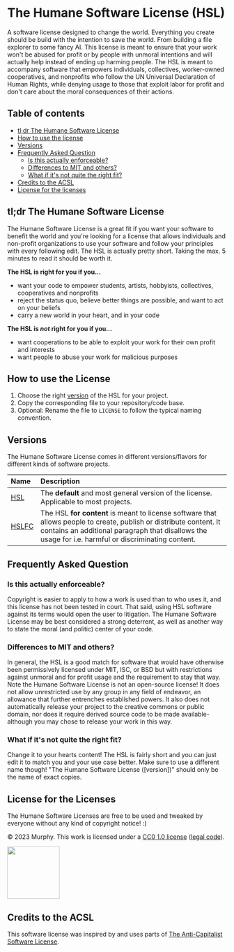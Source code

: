 # The Humane Software License (HSL)

A software license designed to change the world. Everything you create should be build with the intention to save the world. From building a file explorer to some fancy AI. This license is meant to ensure that your work won't be abused for profit or by people with unmoral intentions and will actually help instead of ending up harming people. The HSL is meant to accompany software that empowers individuals, collectives, worker-owned cooperatives, and nonprofits who follow the UN Universal Declaration of Human Rights, while denying usage to those that exploit labor for profit and don't care about the moral consequences of their actions.

## Table of contents

- [tl;dr The Humane Software License](#tldr-the-humane-software-license)
- [How to use the license](#how-to-use-the-license)
- [Versions](#versions)
- [Frequently Asked Question](#frequently-asked-question)
  - [Is this actually enforceable?](#is-this-actually-enforceable)
  - [Differences to MIT and others?](#differences-to-mit-and-others)
  - [What if it's not quite the right fit?](#what-if-its-not-quite-the-right-fit)
- [Credits to the ACSL](#credits-to-the-acsl)
- [License for the licenses](#license-for-the-licenses)

## tl;dr The Humane Software License

The Humane Software License is a great fit if you want your software to benefit the world and you're looking for a license that allows individuals and non-profit organizations to use your software and follow your principles with every following edit. The HSL is actually pretty short. Taking the max. 5 minutes to read it should be worth it.

**The HSL is right for you if you...**

- want your code to empower students, artists, hobbyists, collectives, cooperatives and nonprofits
- reject the status quo, believe better things are possible, and want to act on your beliefs
- carry a new world in your heart, and in your code

**The HSL is _not_ right for you if you...**

- want cooperations to be able to exploit your work for their own profit and interests
- want people to abuse your work for malicious purposes

## How to use the License

1. Choose the right [version](#versions) of the HSL for your project.
2. Copy the corresponding file to your repository/code base.
3. Optional: Rename the file to `LICENSE` to follow the typical naming convention.

## Versions

The Humane Software License comes in different versions/flavors for different kinds of software projects.

| Name           | Description                                                                                                                                                                                                                |
| :------------- | :------------------------------------------------------------------------------------------------------------------------------------------------------------------------------------------------------------------------- |
| [HSL](HSL)     | The **default** and most general version of the license. Applicable to most projects.                                                                                                                                      |
| [HSLFC](HSLFC) | The HSL **for content** is meant to license software that allows people to create, publish or distribute content. It contains an additional paragraph that disallows the usage for i.e. harmful or discriminating content. |

## Frequently Asked Question

### Is this actually enforceable?

Copyright is easier to apply to how a work is used than to who uses it, and this license has not been tested in court. That said, using HSL software against its terms would open the user to litigation. The Humane Software License may be best considered a strong deterrent, as well as another way to state the moral (and politic) center of your code.

### Differences to MIT and others?

In general, the HSL is a good match for software that would have otherwise been permissively licensed under MIT, ISC, or BSD but with restrictions against unmoral and for profit usage and the requirement to stay that way. Note the Humane Software License is not an open-source license! It does not allow unrestricted use by any group in any field of endeavor, an allowance that further entrenches established powers. It also does not automatically release your project to the creative commons or public domain, nor does it require derived source code to be made available- although you may chose to release your work in this way.

### What if it's not quite the right fit?

Change it to your hearts content! The HSL is fairly short and you can just edit it to match you and your use case better. Make sure to use a different name though! "The Humane Software License ([version])" should only be the name of exact copies.

## License for the Licenses

The Humane Software Licenses are free to be used and tweaked by everyone without any kind of copyright notice! :)  

© 2023 Murphy. This work is licensed under a [CC0 1.0 license](https://creativecommons.org/publicdomain/zero/1.0/) ([legal code](https://creativecommons.org/publicdomain/zero/1.0/legalcode)).

[<img src="https://user-images.githubusercontent.com/62220780/224391747-137cafba-a44f-4a42-90ff-8cfa292657fe.png" width="120" />](https://creativecommons.org/publicdomain/zero/1.0/)


## Credits to the ACSL

This software license was inspired by and uses parts of [The Anti-Capitalist Software License](https://anticapitalist.software/).
